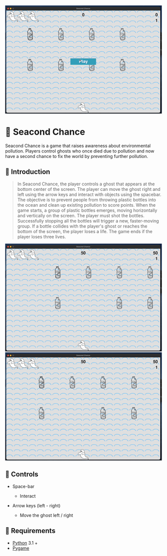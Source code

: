 ![start_shooting gif](readme/start_shooting.gif)

# 🌊 Seacond Chance
Seacond Chance is a game that raises awareness about environmental pollution. Players control ghosts who once died due to pollution and now have a second chance to fix the world by preventing further pollution.

## 👻 Introduction
> In Seacond Chance, the player controls a ghost that appears at
the bottom center of the screen. The player can move the ghost
right and left using the arrow keys and interact with objects using the
spacebar. The objective is to prevent people from throwing plastic bottles into the ocean and clean up existing pollution to score points.
When the game starts, a group of plastic bottles emerges, moving horizontally and vertically on the screen. The player must shot the bottles. Successfully stopping all the bottles will trigger a new, faster-moving group. If a bottle collides with the player's ghost or reaches the bottom of the screen, the player loses a life. The game ends if the player loses three lives.

![bottle approach gif](readme/bottle_approach.gif)
![move ghost gif](readme/move_ghost.gif)


## 🥤 Controls

- Space-bar
  - Interact

- Arrow keys (left - right)
  - Move the ghost left / right

## 🔧 Requirements
- [Python](https://www.python.org/) 3.1 +
- [Pygame](https://www.pygame.org/)